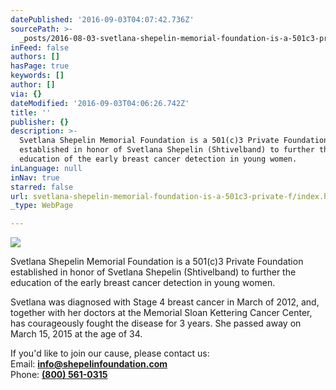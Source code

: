 ```yaml
---
datePublished: '2016-09-03T04:07:42.736Z'
sourcePath: >-
  _posts/2016-08-03-svetlana-shepelin-memorial-foundation-is-a-501c3-private-f.md
inFeed: false
authors: []
hasPage: true
keywords: []
author: []
via: {}
dateModified: '2016-09-03T04:06:26.742Z'
title: ''
publisher: {}
description: >-
  Svetlana Shepelin Memorial Foundation is a 501(c)3 Private Foundation
  established in honor of Svetlana Shepelin (Shtivelband) to further the
  education of the early breast cancer detection in young women.
inLanguage: null
inNav: true
starred: false
url: svetlana-shepelin-memorial-foundation-is-a-501c3-private-f/index.html
_type: WebPage

---
```

![](https://the-grid-user-content.s3-us-west-2.amazonaws.com/69d51e86-8f84-46df-91b2-7bf6823e34d0.jpg)

Svetlana Shepelin Memorial Foundation is a 501(c)3 Private Foundation established in honor of Svetlana Shepelin (Shtivelband) to further the education of the early breast cancer detection in young women.

Svetlana was diagnosed with Stage 4 breast cancer in March of 2012, and, together with her doctors at the Memorial Sloan Kettering Cancer Center, has courageously fought the disease for 3 years. She passed away on March 15, 2015 at the age of 34\.

If you'd like to join our cause, please contact us:  
Email: **[info@shepelinfoundation.com][0]**  
Phone: **[(800) 561-0315][1]**

[0]: mailto:info@shepelinfoundation.org
[1]: tel:8005610315